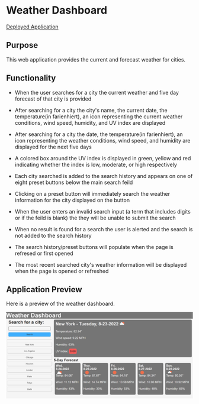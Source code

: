 # Weather Dashboard
[Deployed Application](https://kwlucas.github.io/Weather-Dashboard/)

## Purpose

This web application provides the current and forecast weather for cities.

## Functionality

* When the user searches for a city the current weather and five day forecast of that city is provided

* After searching for a city the city's name, the current date, the temperature(in farienhiert), an icon representing the current weather conditions, wind speed, humidity, and UV index are displayed

* After searching for a city the date, the temperature(in farienhiert), an icon representing the weather conditions, wind speed, and humidity are displayed for the next five days

* A colored box around the UV index is displayed in green, yellow and red indicating whether the index is low, moderate, or high respectively

* Each city searched is added to the search history and appears on one of eight preset buttons below the main search feild

* Clicking on a preset button will immediately search the weather information for the city displayed on the button

* When the user enters an invalid search input (a term that includes digits or if the feild is blank) the they will be unable to submit the search

* When no result is found for a search the user is alerted and the search is not added to the search history

* The search history/preset buttons will populate when the page is refresed or first opened 

* The most recent searched city's weather information will be displayed when the page is opened or refreshed

## Application Preview

Here is a preview of the weather dashboard.

![application preview](./assets/images/preview.PNG)
